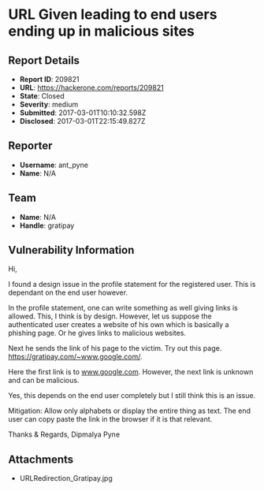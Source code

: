 # URL Given leading to end users ending up in malicious sites

## Report Details
- **Report ID**: 209821
- **URL**: https://hackerone.com/reports/209821
- **State**: Closed
- **Severity**: medium
- **Submitted**: 2017-03-01T10:10:32.598Z
- **Disclosed**: 2017-03-01T22:15:49.827Z

## Reporter
- **Username**: ant_pyne
- **Name**: N/A

## Team
- **Name**: N/A
- **Handle**: gratipay

## Vulnerability Information
Hi,

I found a design issue in the profile statement for the registered user. This is dependant on the end user however.

In the profile statement, one can write something as well giving links is allowed. This, I think is by design. However, let us suppose the authenticated user creates a website of his own which is basically a phishing page. Or he gives links to malicious websites.

Next he sends the link of his page to the victim. Try out this page.
https://gratipay.com/~www.google.com/.

Here the first link is to www.google.com. However, the next link is unknown and can be malicious.

Yes, this depends on the end user completely but I still think this is an issue.

Mitigation: Allow only alphabets or display the entire thing as text. The end user can copy paste the link in the browser if it is that relevant.

Thanks & Regards,
Dipmalya Pyne

## Attachments
- URLRedirection_Gratipay.jpg
